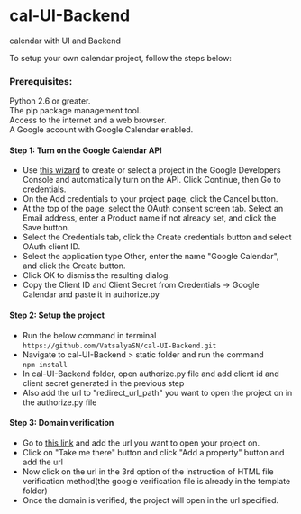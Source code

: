 # cal-UI-Backend
calendar with UI and Backend

To setup your own calendar project, follow the steps below:

### Prerequisites:

Python 2.6 or greater.<br />
The pip package management tool.<br />
Access to the internet and a web browser.<br />
A Google account with Google Calendar enabled.<br />


#### Step 1: Turn on the Google Calendar API

- Use [this wizard](https://console.developers.google.com/flows/enableapi?apiid=calendar) to create or select a project in the Google Developers Console and automatically turn on the API. Click Continue, then Go to credentials.
- On the Add credentials to your project page, click the Cancel button.
- At the top of the page, select the OAuth consent screen tab. Select an Email address, enter a Product name if not already set, and click the Save button.
- Select the Credentials tab, click the Create credentials button and select OAuth client ID.
- Select the application type Other, enter the name "Google Calendar", and click the Create button.
- Click OK to dismiss the resulting dialog.
- Copy the Client ID and Client Secret from Credentials -> Google Calendar and paste it in authorize.py

#### Step 2: Setup the project 

- Run the below command in terminal<br />
`https://github.com/VatsalyaSN/cal-UI-Backend.git`
- Navigate to cal-UI-Backend > static folder and run the command<br />
`npm install`
- In cal-UI-Backend folder, open authorize.py file and add client id and client secret generated in the previous step
- Also add the url to "redirect_url_path" you want to open the project on in the authorize.py file 

#### Step 3: Domain verification

- Go to [this link](https://console.developers.google.com/apis/credentials/domainverification?project=bionic-path-161611) and add the 
url you want to open your project on.
- Click on "Take me there" button and click "Add a property" button and add the url 
- Now click on the url in the 3rd option of the instruction of HTML file verification method(the google verification file is already in the template folder)
- Once the domain is verified, the project will open in the url specified. 
